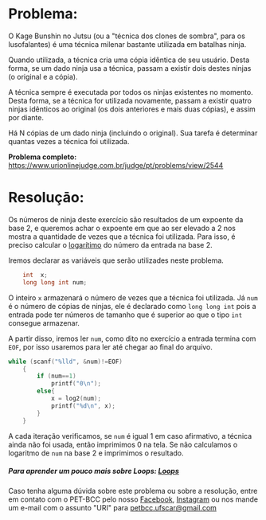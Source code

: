 # Problema:

O Kage Bunshin no Jutsu (ou a "técnica dos clones de sombra", para os lusofalantes) é uma técnica milenar bastante utilizada em batalhas ninja.

Quando utilizada, a técnica cria uma cópia idêntica de seu usuário. Desta forma, se um dado ninja usa a técnica, passam a existir dois destes ninjas (o original e a cópia).

A técnica sempre é executada por todos os ninjas existentes no momento. Desta forma, se a técnica for utilizada novamente, passam a existir quatro ninjas idênticos ao original (os dois anteriores e mais duas cópias), e assim por diante.

Há N cópias de um dado ninja (incluindo o original). Sua tarefa é determinar quantas vezes a técnica foi utilizada.


**Problema completo:** https://www.urionlinejudge.com.br/judge/pt/problems/view/2544

# Resoluçāo:

Os números de ninja deste exercício são resultados de um expoente da base 2, e queremos achar o expoente em que ao ser elevado a 2 nos mostra a quantidade de vezes que a técnica foi utilizada. Para isso, é preciso calcular o [logarítimo](https://www.todamateria.com.br/logaritmo/) do número da entrada na base 2.

Iremos declarar as variáveis que serão utilizades neste problema.

```c
    int  x;
    long long int num;
```

O inteiro `x` armazenará o número de vezes que a técnica foi utilizada. Já `num` é o número de cópias de ninjas, ele é declarado como `long long int` pois a entrada pode ter números de tamanho que é superior ao que o tipo `int` consegue armazenar.

A partir disso, iremos ler `num`, como dito no exercício a entrada termina com `EOF`, por isso usaremos para ler até chegar ao final do arquivo.
 
```c
while (scanf("%lld", &num)!=EOF)
    {
        if (num==1) 
            printf("0\n");
        else{
            x = log2(num);
            printf("%d\n", x);       
        }
    }
```
A cada iteração verificamos, se `num` é igual 1 em caso afirmativo, a técnica ainda não foi usada, então imprimimos 0 na tela. Se não calculamos o logaritmo de `num` na base 2 e imprimimos o resultado.

##### Para aprender um pouco mais sobre Loops: [Loops](https://sites.google.com/site/itabits/treinamento/introducao-a-programacao-em-c/comandos-de-repeticao)
 
Caso tenha alguma dúvida sobre este problema ou sobre a resolução, entre em contato com o PET-BCC pelo nosso
[Facebook](https://www.facebook.com/petbcc/),
[Instagram](https://www.instagram.com/petbcc.ufscar/)
ou nos mande um e-mail com o assunto "URI" para  petbcc.ufscar@gmail.com